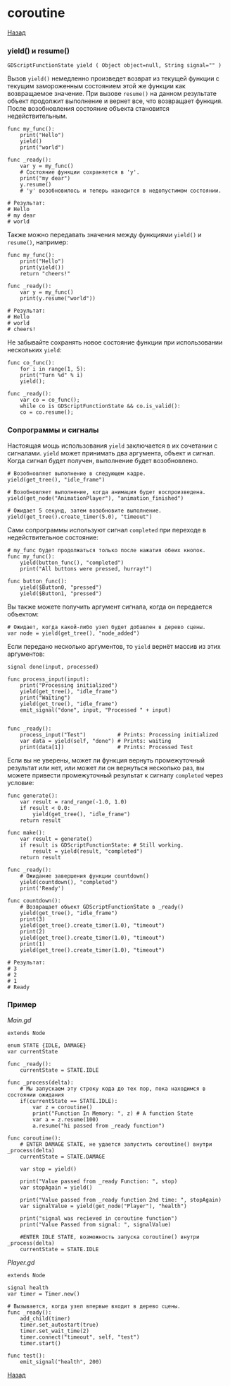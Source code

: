 # coroutine

[Назад][back]

### yield() и resume()

```
GDScriptFunctionState yield ( Object object=null, String signal="" )
```

Вызов `yield()` немедленно произведет возврат из текущей функции с текущим замороженным состоянием этой же функции как
возвращаемое значение. При вызове `resume()` на данном результате объект продолжит выполнение и вернет все, что
возвращает функция. После возобновления состояние объекта становится недействительным.

```gdscript
func my_func():
    print("Hello")
    yield()
    print("world")

func _ready():
    var y = my_func()
    # Состояние функции сохраняется в 'y'.
    print("my dear")
    y.resume()
    # 'y' возобновилось и теперь находится в недопустимом состоянии.

# Результат:
# Hello
# my dear
# world
```

Также можно передавать значения между функциями `yield()` и `resume()`, например:

```gdscript
func my_func():
    print("Hello")
    print(yield())
    return "cheers!"

func _ready():
    var y = my_func()
    print(y.resume("world"))

# Результат:
# Hello
# world
# cheers!
```

Не забывайте сохранять новое состояние функции при использовании нескольких `yield`:

```gdscript
func co_func():
    for i in range(1, 5):
    print("Turn %d" % i)
    yield();

func _ready():
    var co = co_func();
    while co is GDScriptFunctionState && co.is_valid():
    co = co.resume();
```

### Сопрограммы и сигналы

Настоящая мощь использования `yield` заключается в их сочетании с сигналами.
`yield` может принимать два аргумента, объект и сигнал. Когда сигнал будет получен, выполнение будет возобновлено.

```gdscript
# Возобновляет выполнение в следующем кадре.
yield(get_tree(), "idle_frame")

# Возобновляет выполнение, когда анимация будет воспроизведена.
yield(get_node("AnimationPlayer"), "animation_finished")

# Ожидает 5 секунд, затем возобновите выполнение.
yield(get_tree().create_timer(5.0), "timeout")
```

Сами сопрограммы используют сигнал `completed` при переходе в недействительное состояние:

```gdscript
# my_func будет продолжаться только после нажатия обеих кнопок.
func my_func():
    yield(button_func(), "completed")
    print("All buttons were pressed, hurray!")

func button_func():
    yield($Button0, "pressed")
    yield($Button1, "pressed")
```

Вы также можете получить аргумент сигнала, когда он передается объектом:

```gdscript
# Ожидает, когда какой-либо узел будет добавлен в дерево сцены.
var node = yield(get_tree(), "node_added")
```

Если передано несколько аргументов, то `yield` вернёт массив из этих аргументов:

```gdscript
signal done(input, processed)

func process_input(input):
    print("Processing initialized")
    yield(get_tree(), "idle_frame")
    print("Waiting")
    yield(get_tree(), "idle_frame")
    emit_signal("done", input, "Processed " + input)


func _ready():
    process_input("Test")          # Prints: Processing initialized
    var data = yield(self, "done") # Prints: waiting
    print(data[1])                 # Prints: Processed Test
```

Если вы не уверены, может ли функция вернуть промежуточный результат или нет, или может ли он вернуться несколько раз,
вы можете привести промежуточный результат к сигналу `completed` через условие:

```gdscript
func generate():
    var result = rand_range(-1.0, 1.0)
    if result < 0.0:
        yield(get_tree(), "idle_frame")
    return result

func make():
    var result = generate()
    if result is GDScriptFunctionState: # Still working.
        result = yield(result, "completed")
    return result
```

```gdscript
func _ready():
    # Ожидание завершения функции countdown()
    yield(countdown(), "completed")
    print('Ready')

func countdown():
    # Возвращает объект GDScriptFunctionState в _ready()
    yield(get_tree(), "idle_frame")
    print(3)
    yield(get_tree().create_timer(1.0), "timeout")
    print(2)
    yield(get_tree().create_timer(1.0), "timeout")
    print(1)
    yield(get_tree().create_timer(1.0), "timeout")

# Результат:
# 3
# 2
# 1
# Ready
```

### Пример

_Main.gd_

```gdscript
extends Node

enum STATE {IDLE, DAMAGE}
var currentState

func _ready():
	currentState = STATE.IDLE

func _process(delta):
	# Мы запускаем эту строку кода до тех пор, пока находимся в состоянии ожидания
	if(currentState == STATE.IDLE):
		var z = coroutine()
		print("Function In Memory: ", z) # A function State
		var a = z.resume(100)
		a.resume("hi passed from _ready function")

func coroutine():
	# ENTER DAMAGE STATE, не удается запустить coroutine() внутри _process(delta)
	currentState = STATE.DAMAGE

	var stop = yield()

	print("Value passed from _ready Function: ", stop)
	var stopAgain = yield()

	print("Value passed from _ready function 2nd time: ", stopAgain)
	var signalValue = yield(get_node("Player"), "health")

	print("signal was recieved in coroutine function")
	print("Value Passed from signal: ", signalValue)

	#ENTER IDLE STATE, возможность запуска coroutine() внутри _process(delta)
	currentState = STATE.IDLE
```

_Player.gd_

```gdscript
extends Node

signal health
var timer = Timer.new()

# Вызывается, когда узел впервые входит в дерево сцены.
func _ready():
	add_child(timer)
	timer.set_autostart(true)
	timer.set_wait_time(2)
	timer.connect("timeout", self, "test")
	timer.start()

func test():
	emit_signal("health", 200)
```

[Назад][back]

[back]: <.> "Назад к оглавлению"